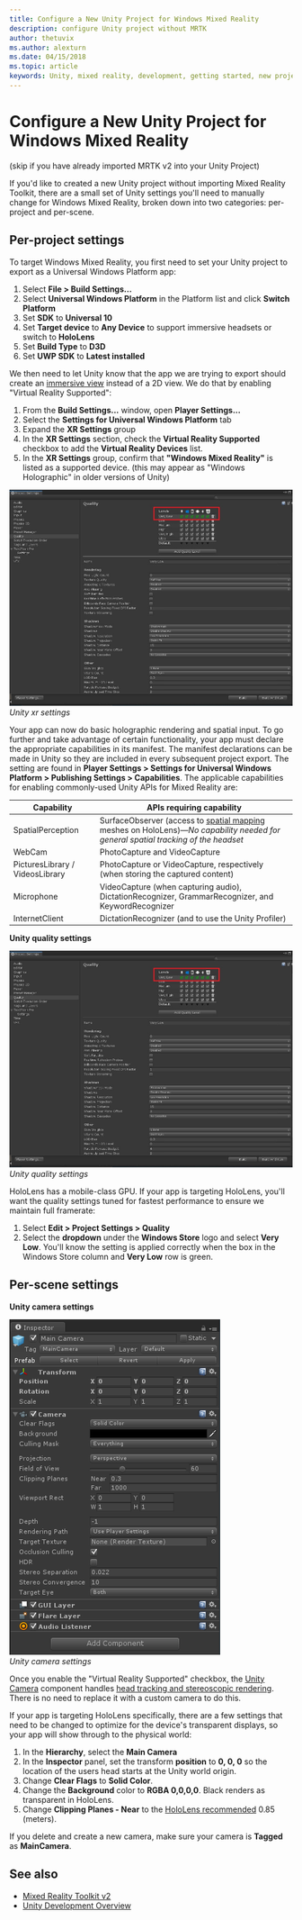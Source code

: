 ```yaml
---
title: Configure a New Unity Project for Windows Mixed Reality 
description: configure Unity project without MRTK
author: thetuvix
ms.author: alexturn
ms.date: 04/15/2018
ms.topic: article
keywords: Unity, mixed reality, development, getting started, new project
---
```



# Configure a New Unity Project for Windows Mixed Reality 

(skip if you have already imported MRTK v2 into your Unity Project)

If you'd like to created a new Unity project without importing Mixed Reality Toolkit, there are a small set of Unity settings you'll need to manually change for Windows Mixed Reality, broken down into two categories: per-project and per-scene.

## Per-project settings

To target Windows Mixed Reality, you first need to set your Unity project to export as a Universal Windows Platform app: 
1. Select **File > Build Settings...**
2. Select **Universal Windows Platform** in the Platform list and click **Switch Platform**
3. Set **SDK** to **Universal 10**
4. Set **Target device** to **Any Device** to support immersive headsets or switch to **HoloLens**
5. Set **Build Type** to **D3D**
6. Set **UWP SDK** to **Latest installed**

We then need to let Unity know that the app we are trying to export should create an [immersive view](app-views.md) instead of a 2D view. We do that by enabling "Virtual Reality Supported":
1. From the **Build Settings...** window, open **Player Settings...**
2. Select the **Settings for Universal Windows Platform** tab
3. Expand the **XR Settings** group
4. In the **XR Settings** section, check the **Virtual Reality Supported** checkbox to add the **Virtual Reality Devices** list.
5. In the **XR Settings** group, confirm that **"Windows Mixed Reality"** is listed as a supported device. (this may appear as "Windows Holographic" in older versions of Unity)

![Unity quality settings](images/getting-started-unity-quality-settings.jpg)<br>
*Unity xr settings*

Your app can now do basic holographic rendering and spatial input. To go further and take advantage of certain functionality, your app must declare the appropriate capabilities in its manifest. The manifest declarations can be made in Unity so they are included in every subsequent project export. The setting are found in **Player Settings > Settings for Universal Windows Platform > Publishing Settings > Capabilities**. The applicable capabilities for enabling commonly-used Unity APIs for Mixed Reality are:

|  Capability  |  APIs requiring capability | 
|----------|----------|
|  SpatialPerception  |  SurfaceObserver (access to [spatial mapping](spatial-mapping.md) meshes on HoloLens)&mdash;*No capability needed for general spatial tracking of the headset* | 
|  WebCam  |  PhotoCapture and VideoCapture | 
|  PicturesLibrary / VideosLibrary  |  PhotoCapture or VideoCapture, respectively (when storing the captured content) | 
|  Microphone  |  VideoCapture (when capturing audio), DictationRecognizer, GrammarRecognizer, and KeywordRecognizer | 
|  InternetClient  |  DictationRecognizer (and to use the Unity Profiler) | 

**Unity quality settings**

![Unity quality settings](images/getting-started-unity-quality-settings.jpg)<br>
*Unity quality settings*

HoloLens has a mobile-class GPU. If your app is targeting HoloLens, you'll want the quality settings tuned for fastest performance to ensure we maintain full framerate:
1. Select **Edit > Project Settings > Quality**
2. Select the **dropdown** under the **Windows Store** logo and select **Very Low**. You'll know the setting is applied correctly when the box in the Windows Store column and **Very Low** row is green.

## Per-scene settings

**Unity camera settings**

![Unity camera settings](images/Unitycamerasettings.png)<br>
*Unity camera settings*

Once you enable the "Virtual Reality Supported" checkbox, the [Unity Camera](camera-in-unity.md) component handles [head tracking and stereoscopic rendering](rendering.md). There is no need to replace it with a custom camera to do this.

If your app is targeting HoloLens specifically, there are a few settings that need to be changed to optimize for the device's transparent displays, so your app will show through to the physical world:
1. In the **Hierarchy**, select the **Main Camera**
2. In the **Inspector** panel, set the transform **position** to **0, 0, 0** so the location of the users head starts at the Unity world origin.
3. Change **Clear Flags** to **Solid Color**.
4. Change the **Background** color to **RGBA 0,0,0,0**. Black renders as transparent in HoloLens.
5. Change **Clipping Planes - Near** to the [HoloLens recommended](camera-in-unity.md#clip-planes) 0.85 (meters).

If you delete and create a new camera, make sure your camera is **Tagged** as **MainCamera**.


## See also
* [Mixed Reality Toolkit v2](mrtk-getting-started.md)
* [Unity Development Overview](unity-development-overview.md)
